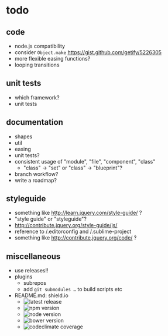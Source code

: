 # todo

## code

- node.js compatibility
- consider `Object.make` https://gist.github.com/getify/5226305
- more flexible easing functions?
- looping transitions

## unit tests

- which framework?
- unit tests

## documentation

- shapes
- util
- easing
- unit tests?
- consistent usage of "module", "file", "component", "class"
	- "class" -> "set" or "class" -> "blueprint"?
- branch workflow?
- write a roadmap?

## styleguide

- something like http://learn.jquery.com/style-guide/ ?
- "style guide" or "styleguide"?
- http://contribute.jquery.org/style-guide/js/
- reference to /.editorconfig and /.sublime-project
- something like http://contribute.jquery.org/code/ ?

## miscellaneous

- use releases!!
- plugins
	- subrepos
	- add `git submodules …` to build scripts etc
- README.md: shield.io
	- ![latest release](https://img.shields.io/github/release/derhuerst/velo.svg)
	- ![npm version](https://img.shields.io/npm/v/velo.svg)
	- ![node version](https://img.shields.io/node/v/velo.svg)
	- ![bower version](https://img.shields.io/bower/v/velo.svg)
	- ![codeclimate coverage](https://img.shields.io/codeclimate/coverage/github/derhuerst/velo.svg)